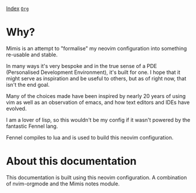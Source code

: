 [Index](../mimis/index.html) [`Org`](../mimis/index.org)

# Why?

Mimis is an attempt to \"formalise\" my neovim configuration into
something re-usable and stable.

In many ways it\'s very bespoke and in the true sense of a PDE
(Personalised Development Environment), it\'s built for one. I hope that
it might serve as inspiration and be useful to others, but as of right
now, that isn\'t the end goal.

Many of the choices made have been inspired by nearly 20 years of using
vim as well as an observation of emacs, and how text editors and IDEs
have evolved.

I am a lover of lisp, so this wouldn\'t be my config if it wasn\'t
powered by the fantastic Fennel lang.

Fennel compiles to lua and is used to build this neovim configuration.

# About this documentation

This documentation is built using this neovim configuration. A
combination of nvim-orgmode and the Mimis notes module.
